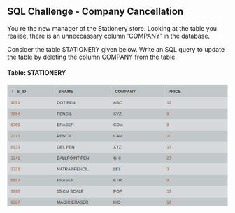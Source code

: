## SQL Challenge - Company Cancellation

You re the new manager of the Stationery store. Looking at the table you realise, there is an unneccassary column 'COMPANY' in the database.

Consider the table STATIONERY given below. Write an SQL query to update the table by deleting the column COMPANY from the table.

#### Table: STATIONERY
![Test Image1](ss.png)
